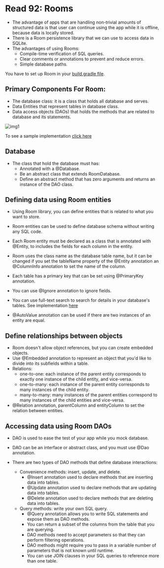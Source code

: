 # Read 92: Rooms 

* The advantage of apps that are handling non-trivial amounts of structured data is that user can continue using the app while it is offline, because data is locally stored.
* There is a Room persistence library that we can use to access data in SQLite.
* The advantages of using Rooms:
  * Compile-time verification of SQL queries.
  * Clear comments or annotations to prevent and reduce errors.
  * Simple database paths.

You have to set up Room in your [build.gradle file](https://developer.android.com/training/data-storage/room#setup).<br/> 

## Primary Components For Room:
* The database class: it is a class that holds all database and serves.
* Data Entities that represent tables in database class.
* Data access objects (DAOs) that holds the methods that are related to database and its statements. 

![img1](https://developer.android.com/images/training/data-storage/room_architecture.png)

To see a sample implementation [click here](https://developer.android.com/training/data-storage/room#components)

## Database
* The class that hold the database must has:
  * Annotated with a @Database.
  * Be an abstract class that extends RoomDatabase.
  * Define an abstract method that has zero arguments and returns an instance of the DAO class.

## Defining data using Room entities
* Using Room library, you can define entities that is related to what you want to store.
* Room entities can be used to define database schema without writing any SQL code.
* Each Room entity must be declared as a class that is annotated with @Entity, to includes the fields for each column in the entity.
* Room uses the class name as the database table name, but it can be changed if you set the tableName property of the @Entity annotation an @ColumnInfo annotation to set the name of the column.
* Each table has a primary key that can be set using @PrimaryKey annotation.
* You can use @Ignore annotation to ignore fields.
* You can use full-text search to search for details in your database's tables. 
See implementation [here](https://developer.android.com/training/data-storage/room/defining-data#search)

* @AutoValue annotation can be used if there are two instances of an entity are equal.

## Define relationships between objects
* Room doesn't allow object references, but you can create embedded objects.
* Use @Embedded annotation to represent an object that you'd like to divide into its subfields within a table.
* Relations:
  * one-to-one: each instance of the parent entity corresponds to exactly one instance of the child entity, and vice-versa.
  * one-to-many: each instance of the parent entity corresponds to many instances of the child entity.
  * many-to-many: many instances of the parent entities correspond to many instances of the child entities and vice-versa.
* @Relation annotation, parentColumn and entityColumn to set the relation between entities.


## Accessing data using Room DAOs
* DAO is used to ease the test of your app while you mock database.
* DAO can be an interface or abstract class, and you must use @Dao annotation.

* There are two types of DAO methods that define database interactions:
  * Convenience methods: insert, update, and delete.
     * @Insert annotation used to declare methods that are inserting data into tables.
     * @Update annotation used to declare methods that are updating data into tables.
     * @Delete annotation used to declare methods that are deleting data into tables.
  * Query methods: write your own SQL query.
     * @Query annotation allows you to write SQL statements and expose them as DAO methods. 
     * You can return a subset of the columns from the table that you are querying.
     * DAO methods need to accept parameters so that they can perform filtering operations.
     * DAO methods might require you to pass in a variable number of parameters that is not known until runtime.
     * You can use JOIN clauses in your SQL queries to reference more than one table.
     



